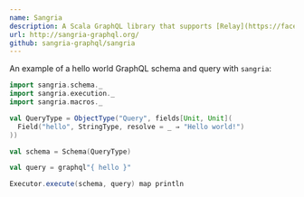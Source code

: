 ```yaml
---
name: Sangria
description: A Scala GraphQL library that supports [Relay](https://facebook.github.io/relay/).
url: http://sangria-graphql.org/
github: sangria-graphql/sangria
---
```


An example of a hello world GraphQL schema and query with `sangria`:
```scala
import sangria.schema._
import sangria.execution._
import sangria.macros._

val QueryType = ObjectType("Query", fields[Unit, Unit](
  Field("hello", StringType, resolve = _ ⇒ "Hello world!")
))

val schema = Schema(QueryType)

val query = graphql"{ hello }"

Executor.execute(schema, query) map println
```
